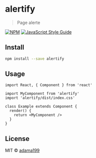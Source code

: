# alertify

> Page alerte

[![NPM](https://img.shields.io/npm/v/alertify.svg)](https://www.npmjs.com/package/alertify) [![JavaScript Style Guide](https://img.shields.io/badge/code_style-standard-brightgreen.svg)](https://standardjs.com)

## Install

```bash
npm install --save alertify
```

## Usage

```tsx
import React, { Component } from 'react'

import MyComponent from 'alertify'
import 'alertify/dist/index.css'

class Example extends Component {
  render() {
    return <MyComponent />
  }
}
```

## License

MIT © [adama199](https://github.com/adama199)
